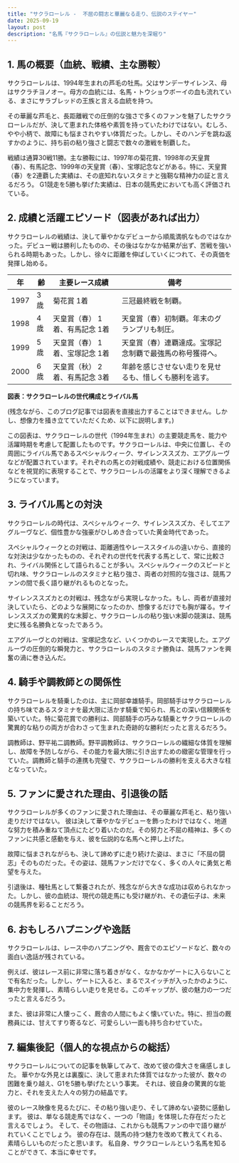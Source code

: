 ```yaml
---
title: "サクラローレル -  不屈の闘志と華麗なる走り、伝説のステイヤー"
date: 2025-09-19
layout: post
description: "名馬『サクラローレル』の伝説と魅力を深堀り"
---
```


## 1. 馬の概要（血統、戦績、主な勝鞍）

サクラローレルは、1994年生まれの芦毛の牡馬。父はサンデーサイレンス、母はサクラチヨノオー。母方の血統には、名馬・トウショウボーイの血も流れている、まさにサラブレッドの王族と言える血統を持つ。  

その華麗な芦毛と、長距離戦での圧倒的な強さで多くのファンを魅了したサクラローレルだが、決して恵まれた体格や素質を持っていたわけではない。むしろ、やや小柄で、故障にも悩まされやすい体質だった。しかし、そのハンデを跳ね返すかのように、持ち前の粘り強さと闘志で数々の激戦を制覇した。

戦績は通算30戦11勝。主な勝鞍には、1997年の菊花賞、1998年の天皇賞（春）、有馬記念、1999年の天皇賞（春）、宝塚記念などがある。特に、天皇賞（春）を2連覇した実績は、その底知れないスタミナと強靭な精神力の証と言えるだろう。  G1競走を5勝も挙げた実績は、日本の競馬史においても高く評価されている。


## 2. 成績と活躍エピソード（図表があれば出力）

サクラローレルの戦績は、決して華やかなデビューから順風満帆なものではなかった。デビュー戦は勝利したものの、その後はなかなか結果が出ず、苦戦を強いられる時期もあった。しかし、徐々に距離を伸ばしていくにつれて、その真価を発揮し始める。

| 年 | 齢 | 主要レース成績 | 備考 |
|---|---|---|---|
| 1997 | 3歳 | 菊花賞 1着 |  三冠最終戦を制覇。 |
| 1998 | 4歳 | 天皇賞（春） 1着、有馬記念 1着 | 天皇賞（春）初制覇。年末のグランプリも制圧。 |
| 1999 | 5歳 | 天皇賞（春） 1着、宝塚記念 1着 | 天皇賞（春）連覇達成。宝塚記念制覇で最強馬の称号獲得へ。|
| 2000 | 6歳 |  天皇賞（秋） 2着、有馬記念 3着 |  年齢を感じさせない走りを見せるも、惜しくも勝利を逃す。|


**図表：サクラローレルの世代構成とライバル馬**

(残念ながら、このブログ記事では図表を直接出力することはできません。しかし、想像力を掻き立てていただくため、以下に説明します。)

この図表は、サクラローレルの世代（1994年生まれ）の主要競走馬を、能力や活躍時期を考慮して配置したものです。サクラローレルは、中央に位置し、その周囲にライバル馬であるスペシャルウィーク、サイレンススズカ、エアグルーヴなどが配置されています。それぞれの馬との対戦成績や、競走における位置関係などを視覚的に表現することで、サクラローレルの活躍をより深く理解できるようになっています。


## 3. ライバル馬との対決

サクラローレルの時代は、スペシャルウィーク、サイレンススズカ、そしてエアグルーヴなど、個性豊かな強豪がひしめき合っていた黄金時代であった。

スペシャルウィークとの対戦は、距離適性やレーススタイルの違いから、直接的な対決は少なかったものの、それぞれの世代を代表する馬として、常に比較され、ライバル関係として語られることが多い。スペシャルウィークのスピードと切れ味、サクラローレルのスタミナと粘り強さ、両者の対照的な強さは、競馬ファンの間で長く語り継がれるものとなった。

サイレンススズカとの対戦は、残念ながら実現しなかった。もし、両者が直接対決していたら、どのような展開になったのか、想像するだけでも胸が躍る。サイレンススズカの驚異的な末脚と、サクラローレルの粘り強い末脚の競演は、競馬史に残る名勝負となったであろう。

エアグルーヴとの対戦は、宝塚記念など、いくつかのレースで実現した。エアグルーヴの圧倒的な瞬発力と、サクラローレルのスタミナ勝負は、競馬ファンを興奮の渦に巻き込んだ。


## 4. 騎手や調教師との関係性

サクラローレルを騎乗したのは、主に岡部幸雄騎手。岡部騎手はサクラローレルの持ち味であるスタミナを最大限に活かす騎乗で知られ、馬との深い信頼関係を築いていた。特に菊花賞での勝利は、岡部騎手の巧みな騎乗とサクラローレルの驚異的な粘りの両方が合わさって生まれた奇跡的な勝利だったと言えるだろう。

調教師は、野平祐二調教師。野平調教師は、サクラローレルの繊細な体質を理解し、故障を予防しながら、その能力を最大限に引き出すための緻密な管理を行っていた。調教師と騎手の連携も完璧で、サクラローレルの勝利を支える大きな柱となっていた。


## 5. ファンに愛された理由、引退後の話

サクラローレルが多くのファンに愛された理由は、その華麗な芦毛と、粘り強い走りだけではない。  彼は決して華やかなデビューを飾ったわけではなく、地道な努力を積み重ねて頂点にたどり着いたのだ。その努力と不屈の精神は、多くのファンに共感と感動を与え、彼を伝説的な名馬へと押し上げた。

故障に悩まされながらも、決して諦めずに走り続けた姿は、まさに「不屈の闘志」そのものだった。その姿は、競馬ファンだけでなく、多くの人々に勇気と希望を与えた。

引退後は、種牡馬として繋養されたが、残念ながら大きな成功は収められなかった。しかし、彼の血統は、現代の競走馬にも受け継がれ、その遺伝子は、未来の競馬界を彩ることだろう。


## 6. おもしろハプニングや逸話

サクラローレルは、レース中のハプニングや、厩舎でのエピソードなど、数々の面白い逸話が残されている。

例えば、彼はレース前に非常に落ち着きがなく、なかなかゲートに入らないことで有名だった。しかし、ゲートに入ると、まるでスイッチが入ったかのように、集中力を発揮し、素晴らしい走りを見せる。このギャップが、彼の魅力の一つだったと言えるだろう。

また、彼は非常に人懐っこく、厩舎の人間にもよく懐いていた。特に、担当の厩務員には、甘えてすり寄るなど、可愛らしい一面も持ち合わせていた。


## 7. 編集後記（個人的な視点からの総括）

サクラローレルについての記事を執筆してみて、改めて彼の偉大さを痛感しました。  華やかな外見とは裏腹に、決して恵まれた体質ではなかった彼が、数々の困難を乗り越え、G1を5勝も挙げたという事実。  それは、彼自身の驚異的な能力と、それを支えた人々の努力の結晶です。

彼のレース映像を見るたびに、その粘り強い走り、そして諦めない姿勢に感動します。  彼は、単なる競走馬ではなく、一つの「物語」を体現した存在だったと言えるでしょう。  そして、その物語は、これからも競馬ファンの中で語り継がれていくことでしょう。  彼の存在は、競馬の持つ魅力を改めて教えてくれる、素晴らしいものだったと思います。  私自身、サクラローレルという名馬を知ることができて、本当に幸せです。
